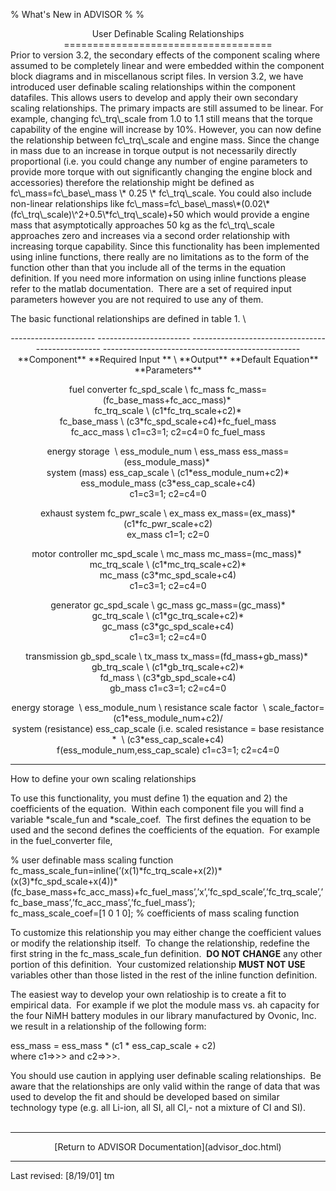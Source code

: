 % What's New in ADVISOR
% 
% 

<center>
User Definable Scaling Relationships
====================================

</center>
Prior to version 3.2, the secondary effects of the component scaling
where assumed to be completely linear and were embedded within the
component block diagrams and in miscellanous script files. In version
3.2, we have introduced user definable scaling relationships within the
component datafiles. This allows users to develop and apply their own
secondary scaling relationships. The primary impacts are still assumed
to be linear. For example, changing fc\_trq\_scale from 1.0 to 1.1 still
means that the torque capability of the engine will increase by 10%.
However, you can now define the relationship between fc\_trq\_scale and
engine mass. Since the change in mass due to an increase in torque
output is not necessarily directly proportional (i.e. you could change
any number of engine parameters to provide more torque with out
significantly changing the engine block and accessories) therefore the
relationship might be defined as fc\_mass=fc\_base\_mass \* 0.25 \*
fc\_trq\_scale. You could also include non-linear relationships like
fc\_mass=fc\_base\_mass\*(0.02\*(fc\_trq\_scale)\^2+0.5\*fc\_trq\_scale)+50
which would provide a engine mass that asymptotically approaches 50 kg
as the fc\_trq\_scale approaches zero and increases via a second order
relationship with increasing torque capability. Since this functionality
has been implemented using inline functions, there really are no
limitations as to the form of the function other than that you include
all of the terms in the equation definition. If you need more
information on using inline functions please refer to the matlab
documentation.  There are a set of required input parameters however you
are not required to use any of them.

<p>
The basic functional relationships are defined in table 1. \
 

<center>
  --------------------- ----------------------- ------------------------------------------------- -------------------------------------------------
  **Component**         **Required Input ** \   **Output**                                        **Default Equation**
                        **Parameters**                                                            

  fuel converter        fc\_spd\_scale \        fc\_mass                                          fc\_mass=(fc\_base\_mass+fc\_acc\_mass)\*  \
                        fc\_trq\_scale \                                                          (c1\*fc\_trq\_scale+c2)\* \
                        fc\_base\_mass \                                                          (c3\*fc\_spd\_scale+c4)+fc\_fuel\_mass \
                        fc\_acc\_mass \                                                           c1=c3=1; c2=c4=0
                        fc\_fuel\_mass                                                            

  energy storage  \     ess\_module\_num \      ess\_mass                                         ess\_mass=(ess\_module\_mass)\*  \
  system (mass)         ess\_cap\_scale \                                                         (c1\*ess\_module\_num+c2)\* \
                        ess\_module\_mass                                                         (c3\*ess\_cap\_scale+c4) \
                                                                                                  c1=c3=1; c2=c4=0

  exhaust system        fc\_pwr\_scale \        ex\_mass                                          ex\_mass=(ex\_mass)\* (c1\*fc\_pwr\_scale+c2) \
                        ex\_mass                                                                  c1=1; c2=0

  motor controller      mc\_spd\_scale \        mc\_mass                                          mc\_mass=(mc\_mass)\*  \
                        mc\_trq\_scale \                                                          (c1\*mc\_trq\_scale+c2)\* \
                        mc\_mass                                                                  (c3\*mc\_spd\_scale+c4) \
                                                                                                  c1=c3=1; c2=c4=0

  generator             gc\_spd\_scale \        gc\_mass                                          gc\_mass=(gc\_mass)\* \
                        gc\_trq\_scale \                                                          (c1\*gc\_trq\_scale+c2)\* \
                        gc\_mass                                                                  (c3\*gc\_spd\_scale+c4) \
                                                                                                  c1=c3=1; c2=c4=0

  transmission          gb\_spd\_scale \        tx\_mass                                          tx\_mass=(fd\_mass+gb\_mass)\*  \
                        gb\_trq\_scale \                                                          (c1\*gb\_trq\_scale+c2)\* \
                        fd\_mass \                                                                (c3\*gb\_spd\_scale+c4) \
                        gb\_mass                                                                  c1=c3=1; c2=c4=0

  energy storage  \     ess\_module\_num \      resistance scale factor  \                        scale\_factor=(c1\*ess\_module\_num+c2)/ \
  system (resistance)   ess\_cap\_scale         (i.e. scaled resistance = base resistance \*  \   (c3\*ess\_cap\_scale+c4) \
                                                f(ess\_module\_num,ess\_cap\_scale)               c1=c3=1; c2=c4=0
  --------------------- ----------------------- ------------------------------------------------- -------------------------------------------------

</center>
How to define your own scaling relationships

To use this functionality, you must define 1) the equation and 2) the
coefficients of the equation.  Within each component file you will find
a variable \*scale\_fun and \*scale\_coef.  The first defines the
equation to be used and the second defines the coefficients of the
equation.  For example in the fuel\_converter file,

% user definable mass scaling function \
fc\_mass\_scale\_fun=inline(’(x(1)\*fc\_trq\_scale+x(2))\*(x(3)\*fc\_spd\_scale+x(4))\*(fc\_base\_mass+fc\_acc\_mass)+fc\_fuel\_mass’,’x’,’fc\_spd\_scale’,’fc\_trq\_scale’,’fc\_base\_mass’,’fc\_acc\_mass’,’fc\_fuel\_mass’);
\
fc\_mass\_scale\_coef=[1 0 1 0]; % coefficients of mass scaling function

To customize this relationship you may either change the coefficient
values or modify the relationship itself.  To change the relationship,
redefine the first string in the fc\_mass\_scale\_fun definition.  **DO
NOT CHANGE** any other portion of this definition.  Your customized
relationship **MUST NOT USE** variables other than those listed in the
rest of the inline function definition.

The easiest way to develop your own relatioship is to create a fit to
empirical data.  For example if we plot the module mass vs. ah capacity
for the four NiMH battery modules in our library manufactured by Ovonic,
Inc. we result in a relationship of the following form:

ess\_mass = ess\_mass \* (c1 \* ess\_cap\_scale + c2) \
where c1=\>\>\> and c2=\>\>\>.

You should use caution in applying user definable scaling
relationships.  Be aware that the relationships are only valid within
the range of data that was used to develop the fit and should be
developed based on similar technology type (e.g. all Li-ion, all SI, all
CI,- not a mixture of CI and SI). \
 

* * * * *

<center>
<p>
[Return to ADVISOR Documentation](advisor_doc.html)

</center>

* * * * *

<p>
Last revised: [8/19/01] tm
